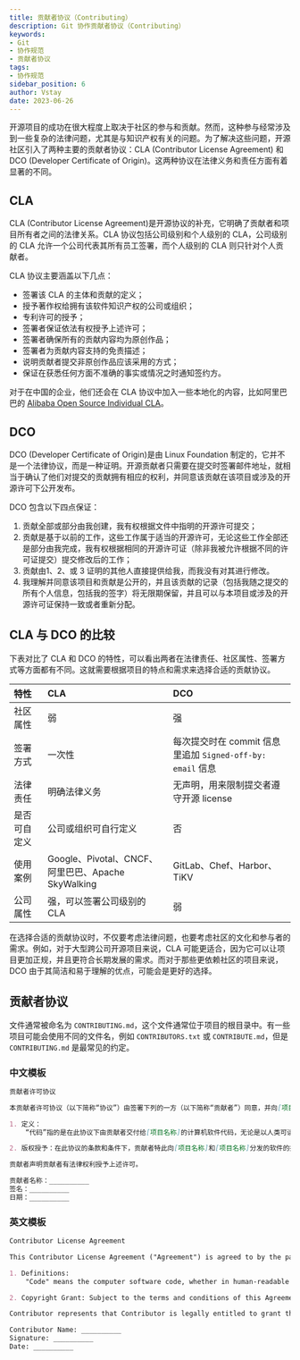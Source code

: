 ```yaml
---
title: 贡献者协议（Contributing）
description: Git 协作贡献者协议（Contributing）
keywords:
- Git 
- 协作规范
- 贡献者协议
tags:
- 协作规范
sidebar_position: 6
author: Vstay
date: 2023-06-26
---
```

开源项目的成功在很大程度上取决于社区的参与和贡献。然而，这种参与经常涉及到一些复杂的法律问题，尤其是与知识产权有关的问题。为了解决这些问题，开源社区引入了两种主要的贡献者协议：CLA (Contributor License Agreement) 和 DCO (Developer Certificate of Origin)。这两种协议在法律义务和责任方面有着显著的不同。

## CLA

CLA (Contributor License Agreement)是开源协议的补充，它明确了贡献者和项目所有者之间的法律关系。CLA 协议包括公司级别和个人级别的 CLA，公司级别的 CLA 允许一个公司代表其所有员工签署，而个人级别的 CLA 则只针对个人贡献者。

CLA 协议主要涵盖以下几点：

- 签署该 CLA 的主体和贡献的定义；
- 授予著作权给拥有该软件知识产权的公司或组织；
- 专利许可的授予；
- 签署者保证依法有权授予上述许可；
- 签署者确保所有的贡献内容均为原创作品；
- 签署者为贡献内容支持的免责描述；
- 说明贡献者提交非原创作品应该采用的方式；
- 保证在获悉任何方面不准确的事实或情况之时通知签约方。

对于在中国的企业，他们还会在 CLA 协议中加入一些本地化的内容，比如阿里巴巴的 [Alibaba Open Source Individual CLA](https://github.com/aliyun/cla)。

## DCO

DCO (Developer Certificate of Origin)是由 Linux Foundation 制定的，它并不是一个法律协议，而是一种证明。开源贡献者只需要在提交时签署邮件地址，就相当于确认了他们对提交的贡献拥有相应的权利，并同意该贡献在该项目或涉及的开源许可下公开发布。

DCO 包含以下四点保证：

1. 贡献全部或部分由我创建，我有权根据文件中指明的开源许可提交；
2. 贡献是基于以前的工作，这些工作属于适当的开源许可，无论这些工作全部还是部分由我完成，我有权根据相同的开源许可证（除非我被允许根据不同的许可证提交）提交修改后的工作；
3. 贡献由1、2、或 3 证明的其他人直接提供给我，而我没有对其进行修改。
4. 我理解并同意该项目和贡献是公开的，并且该贡献的记录（包括我随之提交的所有个人信息，包括我的签字）将无限期保留，并且可以与本项目或涉及的开源许可证保持一致或者重新分配。

## CLA 与 DCO 的比较

下表对比了 CLA 和 DCO 的特性，可以看出两者在法律责任、社区属性、签署方式等方面都有不同。这就需要根据项目的特点和需求来选择合适的贡献协议。

| 特性         | CLA                                                | DCO                                                        |
| :----------- | :------------------------------------------------- | :--------------------------------------------------------- |
| 社区属性     | 弱                                                 | 强                                                         |
| 签署方式     | 一次性                                             | 每次提交时在 commit 信息里追加 `Signed-off-by: email` 信息 |
| 法律责任     | 明确法律义务                                       | 无声明，用来限制提交者遵守开源 license                     |
| 是否可自定义 | 公司或组织可自行定义                               | 否                                                         |
| 使用案例     | Google、Pivotal、CNCF、阿里巴巴、Apache SkyWalking | GitLab、Chef、Harbor、TiKV                                 |
| 公司属性     | 强，可以签署公司级别的 CLA                         | 弱                                                         |

在选择合适的贡献协议时，不仅要考虑法律问题，也要考虑社区的文化和参与者的需求。例如，对于大型跨公司开源项目来说，CLA 可能更适合，因为它可以让项目更加正规，并且更符合长期发展的需求。而对于那些更依赖社区的项目来说，DCO 由于其简洁和易于理解的优点，可能会是更好的选择。

## 贡献者协议

文件通常被命名为 `CONTRIBUTING.md`，这个文件通常位于项目的根目录中。有一些项目可能会使用不同的文件名，例如 `CONTRIBUTORS.txt` 或 `CONTRIBUTE.md`，但是 `CONTRIBUTING.md` 是最常见的约定。

### 中文模板

```markdown
贡献者许可协议

本贡献者许可协议（以下简称“协议”）由签署下列的一方（以下简称“贡献者”）同意，并向[项目名称]授予对由[项目名称]管理的软件项目的某些许可权。本协议自下列最新的签名日期起生效。

1. 定义：
    “代码”指的是在此协议下由贡献者交付给[项目名称]的计算机软件代码，无论是以人类可读形式还是机器可执行形式。

2. 版权授予：在此协议的条款和条件下，贡献者特此向[项目名称]和[项目名称]分发的软件的接收者授予永久的，全球性的，非独占的，免费的，免版税的，不可撤销的版权许可，用于复制，准备衍生作品，公开展示，公开表演，再许可，和分发代码及其衍生作品。

贡献者声明贡献者有法律权利授予上述许可。

贡献者名称：__________
签名：__________
日期：__________

```

### 英文模板

```markdown
Contributor License Agreement

This Contributor License Agreement ("Agreement") is agreed to by the party signing below ("Contributor"), and conveys certain license rights to [Project Name] for software projects managed by [Project Name]. This Agreement is effective as of the latest signature date below.

1. Definitions:
    "Code" means the computer software code, whether in human-readable or machine-executable form, that is delivered by Contributor to [Project Name] under this Agreement.

2. Copyright Grant: Subject to the terms and conditions of this Agreement, Contributor hereby grants to [Project Name] and to recipients of software distributed by [Project Name], a perpetual, worldwide, non-exclusive, no-charge, royalty-free, irrevocable copyright license to reproduce, prepare derivative works of, publicly display, publicly perform, sublicense, and distribute Code and such derivative works.

Contributor represents that Contributor is legally entitled to grant the above license.

Contributor Name: __________
Signature: __________
Date: __________

```
